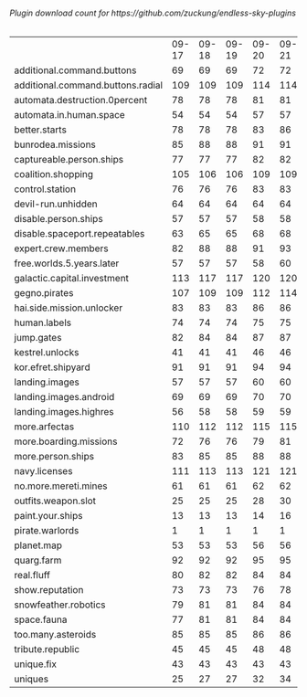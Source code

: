 <h6>Plugin download count for https://github.com/zuckung/endless-sky-plugins<br>
<br>
<table>
	<tr>
		<td></td>
		<td>09-17</td>
		<td>09-18</td>
		<td>09-19</td>
		<td>09-20</td>
		<td>09-21</td>
		<td>09-22</td>
		<td>09-23</td>
		<td>today +</td>
	</tr>
	<tr>
		<td>additional.command.buttons</td>
		<td>69</td>
		<td>69</td>
		<td>69</td>
		<td>72</td>
		<td>72</td>
		<td>74</td>
		<td>78</td>
		<td>+ 4</td>
	</tr>
	<tr>
		<td>additional.command.buttons.radial</td>
		<td>109</td>
		<td>109</td>
		<td>109</td>
		<td>114</td>
		<td>114</td>
		<td>114</td>
		<td>122</td>
		<td>+ 8</td>
	</tr>
	<tr>
		<td>automata.destruction.0percent</td>
		<td>78</td>
		<td>78</td>
		<td>78</td>
		<td>81</td>
		<td>81</td>
		<td>81</td>
		<td>84</td>
		<td>+ 3</td>
	</tr>
	<tr>
		<td>automata.in.human.space</td>
		<td>54</td>
		<td>54</td>
		<td>54</td>
		<td>57</td>
		<td>57</td>
		<td>59</td>
		<td>61</td>
		<td>+ 2</td>
	</tr>
	<tr>
		<td>better.starts</td>
		<td>78</td>
		<td>78</td>
		<td>78</td>
		<td>83</td>
		<td>86</td>
		<td>86</td>
		<td>89</td>
		<td>+ 3</td>
	</tr>
	<tr>
		<td>bunrodea.missions</td>
		<td>85</td>
		<td>88</td>
		<td>88</td>
		<td>91</td>
		<td>91</td>
		<td>93</td>
		<td>99</td>
		<td>+ 6</td>
	</tr>
	<tr>
		<td>captureable.person.ships</td>
		<td>77</td>
		<td>77</td>
		<td>77</td>
		<td>82</td>
		<td>82</td>
		<td>82</td>
		<td>88</td>
		<td>+ 6</td>
	</tr>
	<tr>
		<td>coalition.shopping</td>
		<td>105</td>
		<td>106</td>
		<td>106</td>
		<td>109</td>
		<td>109</td>
		<td>109</td>
		<td>114</td>
		<td>+ 5</td>
	</tr>
	<tr>
		<td>control.station</td>
		<td>76</td>
		<td>76</td>
		<td>76</td>
		<td>83</td>
		<td>83</td>
		<td>83</td>
		<td>86</td>
		<td>+ 3</td>
	</tr>
	<tr>
		<td>devil-run.unhidden</td>
		<td>64</td>
		<td>64</td>
		<td>64</td>
		<td>64</td>
		<td>64</td>
		<td>64</td>
		<td>66</td>
		<td>+ 2</td>
	</tr>
	<tr>
		<td>disable.person.ships</td>
		<td>57</td>
		<td>57</td>
		<td>57</td>
		<td>58</td>
		<td>58</td>
		<td>58</td>
		<td>60</td>
		<td>+ 2</td>
	</tr>
	<tr>
		<td>disable.spaceport.repeatables</td>
		<td>63</td>
		<td>65</td>
		<td>65</td>
		<td>68</td>
		<td>68</td>
		<td>68</td>
		<td>71</td>
		<td>+ 3</td>
	</tr>
	<tr>
		<td>expert.crew.members</td>
		<td>82</td>
		<td>88</td>
		<td>88</td>
		<td>91</td>
		<td>93</td>
		<td>93</td>
		<td>97</td>
		<td>+ 4</td>
	</tr>
	<tr>
		<td>free.worlds.5.years.later</td>
		<td>57</td>
		<td>57</td>
		<td>57</td>
		<td>58</td>
		<td>60</td>
		<td>62</td>
		<td>64</td>
		<td>+ 2</td>
	</tr>
	<tr>
		<td>galactic.capital.investment</td>
		<td>113</td>
		<td>117</td>
		<td>117</td>
		<td>120</td>
		<td>120</td>
		<td>122</td>
		<td>127</td>
		<td>+ 5</td>
	</tr>
	<tr>
		<td>gegno.pirates</td>
		<td>107</td>
		<td>109</td>
		<td>109</td>
		<td>112</td>
		<td>114</td>
		<td>116</td>
		<td>119</td>
		<td>+ 3</td>
	</tr>
	<tr>
		<td>hai.side.mission.unlocker</td>
		<td>83</td>
		<td>83</td>
		<td>83</td>
		<td>86</td>
		<td>86</td>
		<td>86</td>
		<td>93</td>
		<td>+ 7</td>
	</tr>
	<tr>
		<td>human.labels</td>
		<td>74</td>
		<td>74</td>
		<td>74</td>
		<td>75</td>
		<td>75</td>
		<td>75</td>
		<td>81</td>
		<td>+ 6</td>
	</tr>
	<tr>
		<td>jump.gates</td>
		<td>82</td>
		<td>84</td>
		<td>84</td>
		<td>87</td>
		<td>87</td>
		<td>87</td>
		<td>90</td>
		<td>+ 3</td>
	</tr>
	<tr>
		<td>kestrel.unlocks</td>
		<td>41</td>
		<td>41</td>
		<td>41</td>
		<td>46</td>
		<td>46</td>
		<td>48</td>
		<td>50</td>
		<td>+ 2</td>
	</tr>
	<tr>
		<td>kor.efret.shipyard</td>
		<td>91</td>
		<td>91</td>
		<td>91</td>
		<td>94</td>
		<td>94</td>
		<td>96</td>
		<td>98</td>
		<td>+ 2</td>
	</tr>
	<tr>
		<td>landing.images</td>
		<td>57</td>
		<td>57</td>
		<td>57</td>
		<td>60</td>
		<td>60</td>
		<td>60</td>
		<td>64</td>
		<td>+ 4</td>
	</tr>
	<tr>
		<td>landing.images.android</td>
		<td>69</td>
		<td>69</td>
		<td>69</td>
		<td>70</td>
		<td>70</td>
		<td>70</td>
		<td>75</td>
		<td>+ 5</td>
	</tr>
	<tr>
		<td>landing.images.highres</td>
		<td>56</td>
		<td>58</td>
		<td>58</td>
		<td>59</td>
		<td>59</td>
		<td>59</td>
		<td>62</td>
		<td>+ 3</td>
	</tr>
	<tr>
		<td>more.arfectas</td>
		<td>110</td>
		<td>112</td>
		<td>112</td>
		<td>115</td>
		<td>115</td>
		<td>115</td>
		<td>119</td>
		<td>+ 4</td>
	</tr>
	<tr>
		<td>more.boarding.missions</td>
		<td>72</td>
		<td>76</td>
		<td>76</td>
		<td>79</td>
		<td>81</td>
		<td>81</td>
		<td>86</td>
		<td>+ 5</td>
	</tr>
	<tr>
		<td>more.person.ships</td>
		<td>83</td>
		<td>85</td>
		<td>85</td>
		<td>88</td>
		<td>88</td>
		<td>88</td>
		<td>91</td>
		<td>+ 3</td>
	</tr>
	<tr>
		<td>navy.licenses</td>
		<td>111</td>
		<td>113</td>
		<td>113</td>
		<td>121</td>
		<td>121</td>
		<td>123</td>
		<td>127</td>
		<td>+ 4</td>
	</tr>
	<tr>
		<td>no.more.mereti.mines</td>
		<td>61</td>
		<td>61</td>
		<td>61</td>
		<td>62</td>
		<td>62</td>
		<td>62</td>
		<td>67</td>
		<td>+ 5</td>
	</tr>
	<tr>
		<td>outfits.weapon.slot</td>
		<td>25</td>
		<td>25</td>
		<td>25</td>
		<td>28</td>
		<td>30</td>
		<td>30</td>
		<td>32</td>
		<td>+ 2</td>
	</tr>
	<tr>
		<td>paint.your.ships</td>
		<td>13</td>
		<td>13</td>
		<td>13</td>
		<td>14</td>
		<td>16</td>
		<td>18</td>
		<td>21</td>
		<td>+ 3</td>
	</tr>
	<tr>
		<td>pirate.warlords</td>
		<td>1</td>
		<td>1</td>
		<td>1</td>
		<td>1</td>
		<td>1</td>
		<td>1</td>
		<td>2</td>
		<td>+ 1</td>
	</tr>
	<tr>
		<td>planet.map</td>
		<td>53</td>
		<td>53</td>
		<td>53</td>
		<td>56</td>
		<td>56</td>
		<td>56</td>
		<td>59</td>
		<td>+ 3</td>
	</tr>
	<tr>
		<td>quarg.farm</td>
		<td>92</td>
		<td>92</td>
		<td>92</td>
		<td>95</td>
		<td>95</td>
		<td>95</td>
		<td>98</td>
		<td>+ 3</td>
	</tr>
	<tr>
		<td>real.fluff</td>
		<td>80</td>
		<td>82</td>
		<td>82</td>
		<td>84</td>
		<td>84</td>
		<td>84</td>
		<td>93</td>
		<td>+ 9</td>
	</tr>
	<tr>
		<td>show.reputation</td>
		<td>73</td>
		<td>73</td>
		<td>73</td>
		<td>76</td>
		<td>78</td>
		<td>78</td>
		<td>80</td>
		<td>+ 2</td>
	</tr>
	<tr>
		<td>snowfeather.robotics</td>
		<td>79</td>
		<td>81</td>
		<td>81</td>
		<td>84</td>
		<td>84</td>
		<td>84</td>
		<td>89</td>
		<td>+ 5</td>
	</tr>
	<tr>
		<td>space.fauna</td>
		<td>77</td>
		<td>81</td>
		<td>81</td>
		<td>84</td>
		<td>84</td>
		<td>84</td>
		<td>88</td>
		<td>+ 4</td>
	</tr>
	<tr>
		<td>too.many.asteroids</td>
		<td>85</td>
		<td>85</td>
		<td>85</td>
		<td>86</td>
		<td>86</td>
		<td>86</td>
		<td>90</td>
		<td>+ 4</td>
	</tr>
	<tr>
		<td>tribute.republic</td>
		<td>45</td>
		<td>45</td>
		<td>45</td>
		<td>48</td>
		<td>48</td>
		<td>48</td>
		<td>52</td>
		<td>+ 4</td>
	</tr>
	<tr>
		<td>unique.fix</td>
		<td>43</td>
		<td>43</td>
		<td>43</td>
		<td>43</td>
		<td>43</td>
		<td>43</td>
		<td>44</td>
		<td>+ 1</td>
	</tr>
	<tr>
		<td>uniques</td>
		<td>25</td>
		<td>27</td>
		<td>27</td>
		<td>32</td>
		<td>34</td>
		<td>36</td>
		<td>39</td>
		<td>+ 3</td>
	</tr>
</table>
</h6>
